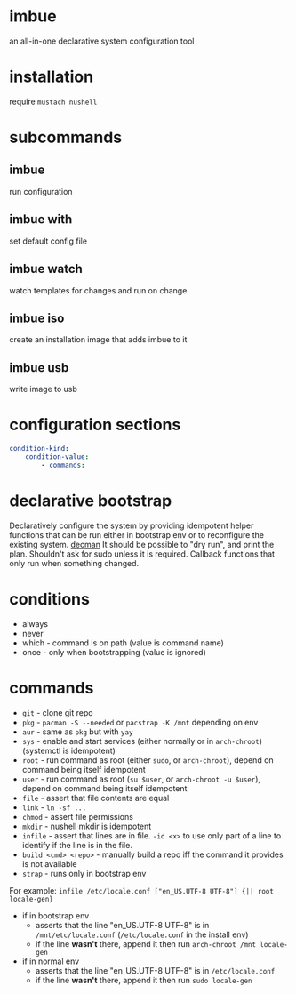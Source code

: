 # imbue

an all-in-one declarative system configuration tool

# installation
require `mustach nushell`


# subcommands
## imbue
run configuration

## imbue with
set default config file

## imbue watch
watch templates for changes and run on change

## imbue iso
create an installation image that adds imbue to it
## imbue usb
write image to usb

# configuration sections
```yaml
condition-kind:
    condition-value:
        - commands:
```

# declarative bootstrap
Declaratively configure the system by providing idempotent helper functions that can be run either in bootstrap env or to reconfigure the existing system. [decman](https://github.com/kiviktnm/decman)
It should be possible to "dry run", and print the plan. Shouldn't ask for sudo unless it is required.
Callback functions that only run when something changed.

# conditions
* always
* never
* which - command is on path (value is command name)
* once - only when bootstrapping (value is ignored)

# commands
* `git` - clone git repo
* `pkg` - `pacman -S --needed` or `pacstrap -K /mnt` depending on env
* `aur` - same as `pkg` but with `yay`
* `sys` - enable and start services (either normally or in `arch-chroot`) (systemctl is idempotent)
* `root` - run command as root (either `sudo`, or `arch-chroot`), depend on command being itself idempotent
* `user` - run command as root (`su $user`, or `arch-chroot -u $user`), depend on command being itself idempotent
* `file` - assert that file contents are equal
* `link` - `ln -sf ...`
* `chmod` - assert file permissions
* `mkdir` - nushell mkdir is idempotent
* `infile` - assert that lines are in file. `-id <x>` to use only part of a line to identify if the line is in the file.
* `build <cmd> <repo>` - manually build a repo iff the command it provides is not available
* `strap` - runs only in bootstrap env

For example: `infile /etc/locale.conf ["en_US.UTF-8 UTF-8"] {|| root locale-gen}`
* if in bootstrap env
    * asserts that the line "en_US.UTF-8 UTF-8" is in `/mnt/etc/locale.conf` (`/etc/locale.conf` in the install env)
    * if the line **wasn't** there, append it then run `arch-chroot /mnt locale-gen`
* if in normal env
    * asserts that the line "en_US.UTF-8 UTF-8" is in `/etc/locale.conf`
    * if the line **wasn't** there, append it then run `sudo locale-gen`

